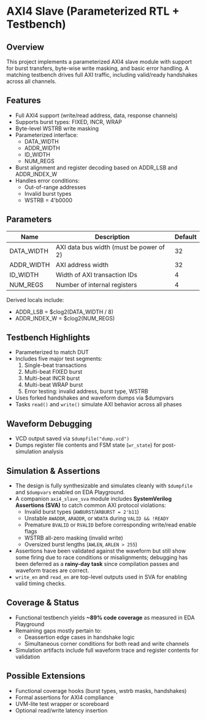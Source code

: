 # AXI4 Slave (Parameterized RTL + Testbench)

## Overview
This project implements a parameterized AXI4 slave module with support for burst transfers, byte-wise write masking, and basic error handling. A matching testbench drives full AXI traffic, including valid/ready handshakes across all channels.

## Features

- Full AXI4 support (write/read address, data, response channels)
- Supports burst types: FIXED, INCR, WRAP
- Byte-level WSTRB write masking
- Parameterized interface:
  - DATA_WIDTH
  - ADDR_WIDTH
  - ID_WIDTH
  - NUM_REGS
- Burst alignment and register decoding based on ADDR_LSB and ADDR_INDEX_W
- Handles error conditions:
  - Out-of-range addresses
  - Invalid burst types
  - WSTRB = 4'b0000

## Parameters

| Name         | Description                        | Default |
|--------------|------------------------------------|---------|
| DATA_WIDTH   | AXI data bus width (must be power of 2) | 32      |
| ADDR_WIDTH   | AXI address width                  | 32      |
| ID_WIDTH     | Width of AXI transaction IDs       | 4       |
| NUM_REGS     | Number of internal registers       | 4       |

Derived locals include:
- ADDR_LSB = $clog2(DATA_WIDTH / 8)
- ADDR_INDEX_W = $clog2(NUM_REGS)

## Testbench Highlights

- Parameterized to match DUT
- Includes five major test segments:
  1. Single-beat transactions
  2. Multi-beat FIXED burst
  3. Multi-beat INCR burst
  4. Multi-beat WRAP burst
  5. Error testing: invalid address, burst type, WSTRB
- Uses forked handshakes and waveform dumps via $dumpvars
- Tasks `read()` and `write()` simulate AXI behavior across all phases

## Waveform Debugging

- VCD output saved via `$dumpfile("dump.vcd")`
- Dumps register file contents and FSM state (`wr_state`) for post-simulation analysis

## Simulation & Assertions

- The design is fully synthesizable and simulates cleanly with `$dumpfile` and `$dumpvars` enabled on EDA Playground.
- A companion `axi4_slave_sva` module includes **SystemVerilog Assertions (SVA)** to catch common AXI protocol violations:
  - Invalid burst types (`AWBURST`/`ARBURST = 2'b11`)
  - Unstable `AWADDR`, `ARADDR`, or `WDATA` during `VALID && !READY`
  - Premature `BVALID` or `RVALID` before corresponding write/read enable flags
  - WSTRB all-zero masking (invalid write)
  - Oversized burst lengths (`AWLEN`, `ARLEN > 255`)
- Assertions have been validated against the waveform but still show some firing due to race conditions or misalignments; debugging has been deferred as a **rainy-day task** since compilation passes and waveform traces are correct.
- `write_en` and `read_en` are top-level outputs used in SVA for enabling valid timing checks.

## Coverage & Status

- Functional testbench yields **~89% code coverage** as measured in EDA Playground
- Remaining gaps mostly pertain to:
  - Deassertion edge cases in handshake logic
  - Simultaneous corner conditions for both read and write channels
- Simulation artifacts include full waveform trace and register contents for validation


## Possible Extensions

- Functional coverage hooks (burst types, wstrb masks, handshakes)
- Formal assertions for AXI4 compliance
- UVM-lite test wrapper or scoreboard
- Optional read/write latency insertion